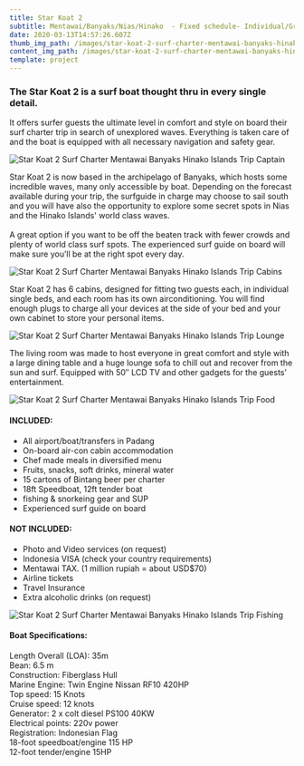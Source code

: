 ```yaml
---
title: Star Koat 2
subtitle: Mentawai/Banyaks/Nias/Hinako  - Fixed schedule- Individual/Group
date: 2020-03-13T14:57:26.607Z
thumb_img_path: /images/star-koat-2-surf-charter-mentawai-banyaks-hinako-islands.jpg
content_img_path: /images/star-koat-2-surf-charter-mentawai-banyaks-hinako-islands.jpg
template: project
---
```

### The Star Koat 2 is a surf boat thought thru in every single detail.

It offers surfer guests the ultimate level in comfort and style on board their surf charter trip in search of unexplored waves. Everything is taken care of and the boat is equipped with all necessary navigation and safety gear.

![Star Koat 2 Surf Charter Mentawai Banyaks Hinako Islands Trip Captain](/images/star-koat-2-surf-charter-mentawai-banyaks-hinako-islands-trip-crew.jpg "Star Koat 2 Surf Charter Mentawai Banyaks Hinako Islands Trip  Captain")

Star Koat 2 is now based in the archipelago of Banyaks, which hosts some incredible waves, many only accessible by boat. Depending on the forecast available during your trip, the surfguide in charge may choose to sail south and you will have also the opportunity to explore some secret spots in Nias and the Hinako Islands' world class waves.\
\
A great option if you want to be off the beaten track with fewer crowds and plenty of world class surf spots. The experienced surf guide on board will make sure you’ll be at the right spot every day.

![Star Koat 2 Surf Charter Mentawai Banyaks Hinako Islands Trip Cabins](/images/star-koat-2-surf-charter-mentawai-banyaks-hinako-islands-trip-cabin.jpg "Star Koat 2 Surf Charter Mentawai Banyaks Hinako Islands Trip  Cabins")

Star Koat 2 has 6 cabins, designed for fitting two guests each, in individual single beds, and each room has its own airconditioning. You will find enough plugs to charge all your devices at the side of your bed and your own cabinet to store your personal items.

![Star Koat 2 Surf Charter Mentawai Banyaks Hinako Islands Trip Lounge](/images/star-koat-2-surf-charter-mentawai-banyaks-hinako-islands-trip-lounge.jpg "Star Koat 2 Surf Charter Mentawai Banyaks Hinako Islands Trip Lounge")

The living room was made to host everyone in great comfort and style with a large dining table and a huge lounge sofa to chill out and recover from the sun and surf. Equipped with 50″ LCD TV and other gadgets for the guests’ entertainment.

![Star Koat 2 Surf Charter Mentawai Banyaks Hinako Islands Trip Food](/images/star-koat-2-surf-charter-mentawai-banyaks-hinako-islands-trip-bar.jpg "Star Koat 2 Surf Charter Mentawai Banyaks Hinako Islands Trip Food")

#### INCLUDED:

* All airport/boat/transfers in Padang
* On-board air-con cabin accommodation
* Chef made meals in diversified menu 
* Fruits, snacks, soft drinks, mineral water
* 15 cartons of Bintang beer per charter
* 18ft Speedboat, 12ft tender boat
* fishing & snorkeing gear and SUP
* Experienced surf guide on board

#### NOT INCLUDED:

* Photo and Video services (on request)
* Indonesia VISA (check your country requirements)
* Mentawai TAX. (1 million rupiah = about USD$70)
* Airline tickets
* Travel Insurance 
* Extra alcoholic drinks (on request)

![Star Koat 2 Surf Charter Mentawai Banyaks Hinako Islands Trip Fishing](/images/star-koat-2-surf-charter-mentawai-banyaks-hinako-islands-trip-fishing.jpg "Star Koat 2 Surf Charter Mentawai Banyaks Hinako Islands Trip  Fishing")

#### Boat Specifications:

Length Overall (LOA): 35m\
Bean: 6.5 m\
Construction: Fiberglass Hull\
Marine Engine: Twin Engine Nissan RF10 420HP\
Top speed: 15 Knots\
Cruise speed: 12 knots\
Generator: 2 x colt diesel PS100 40KW\
Electrical points: 220v power\
Registration: Indonesian Flag\
18-foot speedboat/engine 115 HP\
12-foot tender/engine 15HP